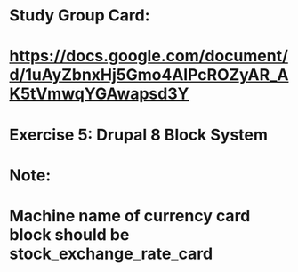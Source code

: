 # Study Group Card:
# https://docs.google.com/document/d/1uAyZbnxHj5Gmo4AlPcROZyAR_AK5tVmwqYGAwapsd3Y

# Exercise 5: Drupal 8 Block System
# Note:
# Machine name of currency card block should be stock_exchange_rate_card


